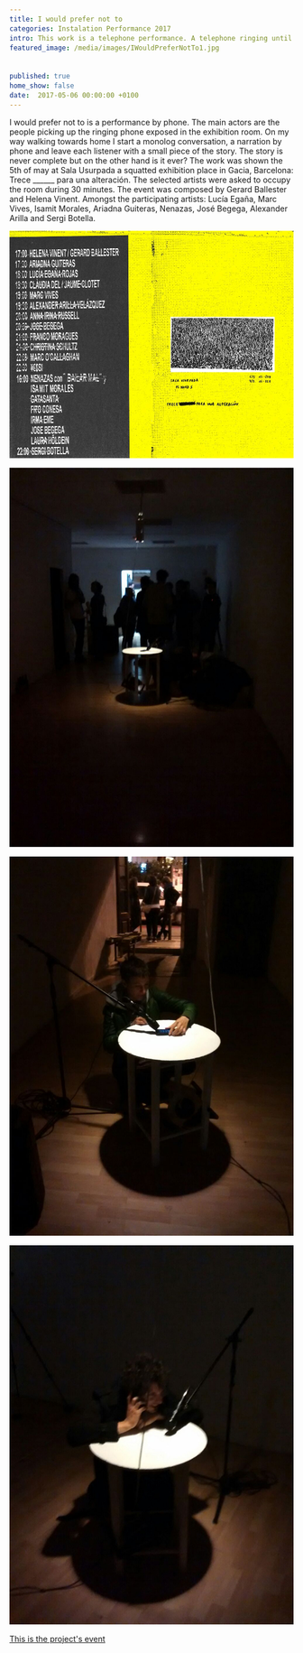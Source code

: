 ```yaml
---
title: I would prefer not to
categories: Instalation Performance 2017
intro: This work is a telephone performance. A telephone ringing until someone picks it up. A fragmented narration on resistance, string theory and Bartleby the escrivener.
featured_image: /media/images/IWouldPreferNotTo1.jpg


published: true
home_show: false
date:  2017-05-06 00:00:00 +0100
---
```


I would prefer not to is a performance by phone. The main actors are the people picking up the ringing phone exposed in the exhibition room. On my way walking towards home I start a monolog conversation, a narration by phone and leave each listener with a small piece of the story. The story is never complete but on the other hand is it ever? The work was shown the 5th of may at Sala Usurpada a squatted exhibition place in Gacia, Barcelona:
Trece ______ para una alteración. The selected artists were asked to occupy the room during 30 minutes. The event was composed by Gerard Ballester and Helena Vinent. Amongst the participating artists: Lucía Egaña, Marc Vives, Isamit Morales, Ariadna Guiteras, Nenazas, José Begega, Alexander Arilla and Sergi Botella.

![image](/media/images/Cartelsmall.jpg)

 
![image](/media/images/IWouldPreferNotTo2.jpg) 


![image](/media/images/IWouldPreferNotTo3.jpg)


![image](/media/images/IWouldPreferNotTo4.jpg)


 

[This is the project's event ](https://www.facebook.com/events/1360062054076936/)   